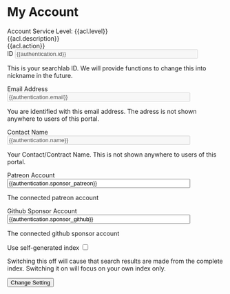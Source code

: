 # My Account


<div id="loginhint" class="alert alert-warning" role="alert">
  Account Service Level: {{acl.level}}<br>{{acl.description}}<br>{{acl.action}}
</div>

<form action=".">

<div class="form-group">
    <label for="email">ID</label>
    <input class="form-control" name="id" id="id" type="text" size="50" maxlength="256" value="{{authentication.id}}" disabled />
    <p class="help-block">This is your searchlab ID. We will provide functions to change this into nickname in the future.</p>
</div>

<div class="form-group">
    <label for="email">Email Address</label>
    <input class="form-control" name="email" id="email" type="text" size="50" maxlength="256" value="{{authentication.email}}" disabled />
    <p class="help-block">You are identified with this email address. The adress is not shown anywhere to users of this portal.</p>
</div>

<div class="form-group">
    <label for="email">Contact Name</label>
    <input class="form-control" name="name" id="name" type="text" size="50" maxlength="256" value="{{authentication.name}}" disabled />
    <p class="help-block">Your Contact/Contract Name. This is not shown anywhere to users of this portal.</p>
</div>

<div class="form-group">
    <label for="email">Patreon Account</label>
    <input class="form-control" name="sponsor_patreon" id="sponsor_patreon" type="text" size="50" maxlength="256" value="{{authentication.sponsor_patreon}}" />
    <p class="help-block">The connected patreon account</p>
</div>

<div class="form-group">
    <label for="email">Github Sponsor Account</label>
    <input class="form-control" name="sponsor_github" id="sponsor_github" type="text" size="50" maxlength="256" value="{{authentication.sponsor_github}}" />
    <p class="help-block">The connected github sponsor account</p>
</div>

<div class="checkbox">
  <label>Use self-generated index</label>
  <input type="checkbox" name="self" id="self" {{#if authentication.self}}checked="true"{{/if}}>
  <p class="help-block">Switching this off will cause that search results are made from the complete index. Switching it on will focus on your own index only.</p>
</div>

<button type="submit" name="change" value="Change Setting" class="btn btn-primary"/>Change Setting</button>
</form>